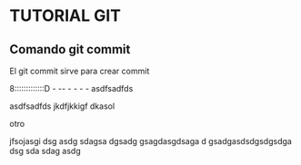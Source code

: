 # TUTORIAL GIT

## Comando git commit

El git commit sirve para crear commit

8:::::::::::::D - -- - - - -
asdfsadfds

asdfsadfds
jkdfjkkigf
dkasol

otro

jfsojasgi
dsg
asdg
sdagsa
dgsadg
gsagdasgdsaga
d
gsadgasdsdgsdgsdga
dsg
sda
sdag
asdg